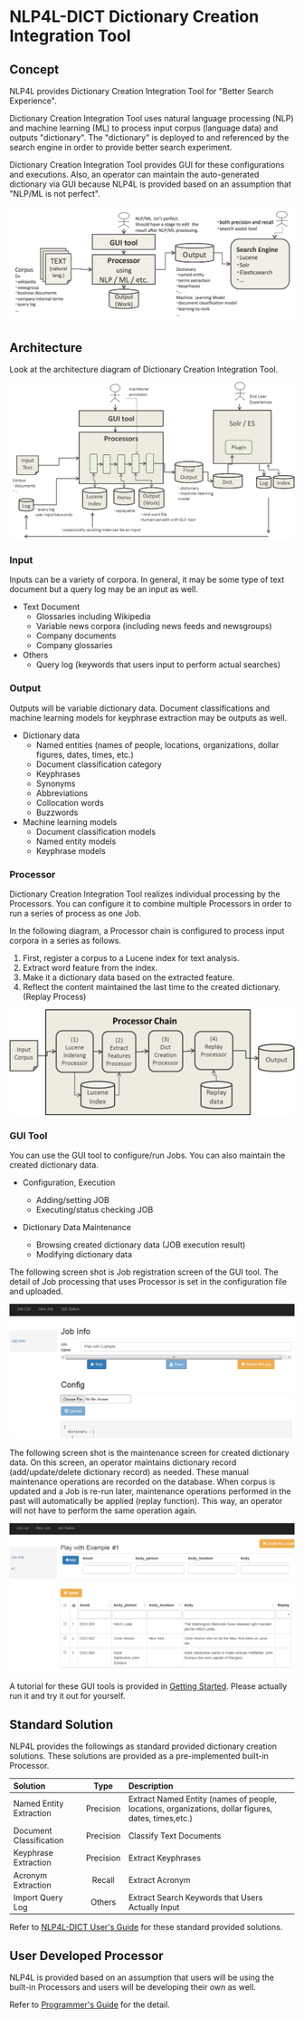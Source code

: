 # NLP4L-DICT Dictionary Creation Integration Tool

## Concept

NLP4L provides Dictionary Creation Integration Tool for "Better Search Experience".

Dictionary Creation Integration Tool uses natural language processing (NLP) and machine learning (ML) to process input corpus (language data) and outputs "dictionary".
The "dictionary" is deployed to and referenced by the search engine in order to provide better search experiment.

Dictionary Creation Integration Tool provides GUI for these configurations and executions. Also, an operator can maintain the auto-generated dictionary via GUI because NLP4L is provided based on an assumption that "NLP/ML is not perfect".

![DICTOverview: ](../images/overview_basic_concept.png)

## Architecture

Look at the architecture diagram of Dictionary Creation Integration Tool.

![Architecture](images/dict_overview_architecture.png)

### Input
Inputs can be a variety of corpora. In general, it may be some type of text document but a query log may be an input as well.

- Text Document 
  - Glossaries including Wikipedia
  - Variable news corpora (including news feeds and newsgroups)
  - Company documents
  - Company glossaries
- Others
	- Query log (keywords that users input to perform actual searches) 

### Output
Outputs will be variable dictionary data. Document classifications and machine learning models for keyphrase extraction may be outputs as well.

- Dictionary data 
	- Named entities (names of people, locations, organizations, dollar figures, dates, times, etc.)
	- Document classification category 
	- Keyphrases
	- Synonyms 
	- Abbreviations
	- Collocation words
	- Buzzwords
- Machine learning models
	- Document classification models
	- Named entity models 
	- Keyphrase models

### Processor
Dictionary Creation Integration Tool realizes individual processing by the Processors. You can configure it to combine multiple Processors in order to run a series of process as one Job.

In the following diagram, a Processor chain is configured to process input corpora in a series as follows.

1. First, register a corpus to a Lucene index for text analysis.
2. Extract word feature from the index.
3. Make it a dictionary data based on the extracted feature.
4. Reflect the content maintained the last time to the created dictionary. (Replay Process)

![Processor Chain](images/dict_architecture_processor_chain.png)


### GUI Tool
You can use the GUI tool to configure/run Jobs. You can also maintain the created dictionary data.

- Configuration, Execution
  - Adding/setting JOB
  - Executing/status checking JOB

- Dictionary Data Maintenance 
  - Browsing created dictionary data (JOB execution result)
  - Modifying dictionary data

The following screen shot is Job registration screen of the GUI tool. The detail of Job processing that uses Processor is set in the configuration file and uploaded.

![GUI Tool](../images/screenshot_job_info.png)


The following screen shot is the maintenance screen for created dictionary data. On this screen, an operator maintains dictionary record (add/update/delete dictionary record) as needed. These manual maintenance operations are recorded on the database. When corpus is updated and a Job is re-run later, maintenance operations performed in the past will automatically be applied (replay function). This way, an operator will not have to perform the same operation again.

![Dictionary Data Maintenance](../images/screenshot_job_result_ner.png)


A tutorial for these GUI tools is provided in [Getting Started](../getting_started.md). Please actually run it and try it out for yourself.



## Standard Solution

NLP4L provides the followings as standard provided dictionary creation solutions.
These solutions are provided as a pre-implemented built-in Processor.


|Solution|Type|Description|
|:--|:--:|:--|
|Named Entity Extraction|Precision|Extract Named Entity (names of people, locations, organizations, dollar figures, dates, times,etc.)|
|Document Classification|Precision|Classify Text Documents|
|Keyphrase Extraction|Precision|Extract Keyphrases|
|Acronym Extraction|Recall|Extract Acronym|
|Import Query Log|Others|Extract Search Keywords that Users Actually Input|

Refer to [NLP4L-DICT User's Guide](dict_users_guide.md) for these standard provided solutions. 

## User Developed Processor

NLP4L is provided based on an assumption that users will be using the built-in Processors and users will be developing their own as well.

Refer to [Programmer's Guide](dict_programmers_guide.md) for the detail.
